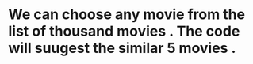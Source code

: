 # We can choose any movie from the list of thousand movies . The code will suugest the similar 5 movies .
